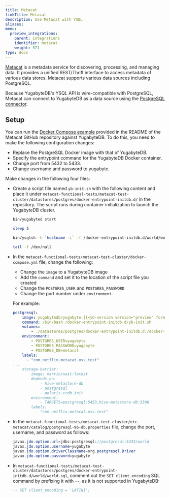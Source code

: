 ```yaml
---
title: Metacat
linkTitle: Metacat
description: Use Metacat with YSQL
aliases:
menu:
  preview_integrations:
    parent: integrations
    identifier: metacat
    weight: 571
type: docs
---
```


[Metacat](https://github.com/Netflix/metacat) is a metadata service for discovering, processing, and managing data. It provides a unified REST/Thrift interface to access metadata of various data stores. Metacat supports various data sources including PostgreSQL.

Because YugabyteDB's YSQL API is wire-compatible with PostgreSQL, Metacat can connect to YugabyteDB as a data source using the [PostgreSQL connector](https://github.com/Netflix/metacat/tree/master/metacat-connector-postgresql).

## Setup

You can run the [Docker Compose example](https://github.com/Netflix/metacat#docker-compose-example) provided in the README of the Metacat GitHub repository against YugabyteDB. To do this, you need to make the following configuration changes:

- Replace the PostgreSQL Docker image with that of YugabyteDB.
- Specify the entrypoint command for the YugabyteDB Docker container.
- Change port from 5432 to 5433.
- Change username and password to yugabyte.

Make changes in the following four files:

- Create a script file named `yb-init.sh` with the following content and place it under `metacat-functional-tests/metacat-test-cluster/datastores/postgres/docker-entrypoint-initdb.d/` in the repository. The script runs during container initialization to launch the YugabyteDB cluster.

    ```sh
    bin/yugabyted start

    sleep 5

    bin/ysqlsh -h `hostname -i` -f /docker-entrypoint-initdb.d/world/world.sql

    tail -f /dev/null
    ```

- In the `metacat-functional-tests/metacat-test-cluster/docker-compose.yml` file, change the following:

  - Change the `image` to a YugabyteDB image
  - Add the `command` and set it to the location of the script file you created
  - Change the `POSTGRES_USER` and `POSTGRES_PASSWORD`
  - Change the port number under `environment`

  For example:

    ```yaml
    postgresql:
        image: yugabytedb/yugabyte:{{<yb-version version="preview" format="build">}}
        command: /bin/bash /docker-entrypoint-initdb.d/yb-init.sh
        volumes:
            - ./datastores/postgres/docker-entrypoint-initdb.d:/docker-entrypoint-initdb.d:ro
        environment:
            - POSTGRES_USER=yugabyte
            - POSTGRES_PASSWORD=yugabyte
            - POSTGRES_DB=metacat
        labels:
          - "com.netflix.metacat.oss.test"
    ...
        storage-barrier:
            image: martin/wait:latest
            depends_on:
                - hive-metastore-db
                - postgresql
                - polaris-crdb-init
            environment:
                - TARGETS=postgresql:5433,hive-metastore-db:3306
            labels:
              - "com.netflix.metacat.oss.test"
    ```

- In the `metacat-functional-tests/metacat-test-cluster/etc-metacat/catalog/postgresql-96-db.properties` file, change the port, username, and password as follows:

    ```java
    javax.jdo.option.url=jdbc:postgresql://postgresql:5433/world
    javax.jdo.option.username=yugabyte
    javax.jdo.option.driverClassName=org.postgresql.Driver
    javax.jdo.option.password=yugabyte
    ```

- In `metacat-functional-tests/metacat-test-cluster/datastores/postgres/docker-entrypoint-initdb.d/world/world.sql`, comment out the `SET client_encoding` SQL command by prefixing it with `--`, as it is not supported in YugabyteDB:

    ```sql
    -- SET client_encoding = 'LATIN1';
    ```
